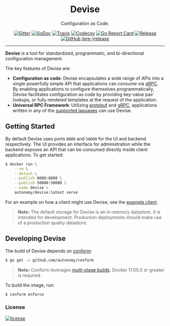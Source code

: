 <p align="center">
  <h1 align="center">Devise</h1>
  <p align="center">Configuration as Code.</p>
  <p align="center">
    <a href="https://gitter.im/autonomy/devise"><img alt="Gitter" src="https://img.shields.io/gitter/room/autonomy/devise.svg?style=flat-square"></a>
    <a href="https://godoc.org/github.com/autonomy/devise"><img alt="GoDoc" src="http://img.shields.io/badge/godoc-reference-blue.svg?style=flat-square"></a>
    <a href="https://travis-ci.org/autonomy/devise"><img alt="Travis" src="https://img.shields.io/travis/autonomy/devise.svg?style=flat-square"></a>
    <a href="https://codecov.io/gh/autonomy/devise"><img alt="Codecov" src="https://img.shields.io/codecov/c/github/autonomy/devise.svg?style=flat-square"></a>
    <a href="https://goreportcard.com/report/github.com/autonomy/devise"><img alt="Go Report Card" src="https://goreportcard.com/badge/github.com/autonomy/devise?style=flat-square"></a>
    <a href="https://github.com/autonomy/devise/releases/latest"><img alt="Release" src="https://img.shields.io/github/release/autonomy/devise.svg?style=flat-square"></a>
    <a href="https://github.com/autonomy/devise/releases/latest"><img alt="GitHub (pre-)release" src="https://img.shields.io/github/release/autonomy/devise/all.svg?style=flat-square"></a>
  </p>
</p>

---

**Devise** is a tool for standardized, programmatic, and bi-directional configuration management.

The key features of Devise are:
-   **Configuration as code**: Devise encapsulates a wide range of APIs into a single powerfully simple API that applications can consume via [gRPC](http://www.grpc.io/). By enabling applications to configure themselves programmatically, Devise facilitates configuration as code by providing key-value pair lookups, or fully rendered templates at the request of the application.
-   **Universal RPC Framework**: Utilizing [protobuf](https://developers.google.com/protocol-buffers/) and [gRPC](http://www.grpc.io/), applications written in any of the [supported laguages](http://www.grpc.io/docs/reference/) can use Devise.

Getting Started
---------------
By default Devise uses ports `8080` and `50000` for the UI and backend respectively. The UI provides an interface for administration while the backend exposes an API that can be consumed directly inside client applications. To get started:
```sh
$ docker run \
    --rm \
    --detach \
    --publish 8080:8080 \
    --publish 50000:50000 \
    --name devise \
    autonomy/devise:latest serve
```
For an example on how a client might use Devise, see the [example client](https://github.com/autonomy/devise/tree/master/examples/client).
> **Note:** The default storage for Devise is an in-memory datastore. It is intended for development. Production deployments should make use of a production quality datastore.

Developing Devise
----------------
The build of Devise depends on [conform](https://github.com/autonomy/conform):
```sh
$ go get -u github.com/autonomy/conform
```
> **Note:** Conform leverages [multi-stage builds](https://docs.docker.com/engine/userguide/eng-image/multistage-build/). Docker 17.05.0 or greater is required.

To build the image, run:
```sh
$ conform enforce
```

### License
[![license](https://img.shields.io/github/license/autonomy/devise.svg?style=flat-square)](https://github.com/autonomy/devise/blob/master/LICENSE)
